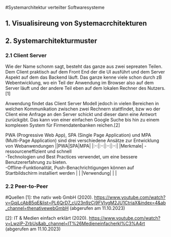#Systemarchitektur verteilter Softwaresysteme

## 1. Visualisireung von Systemacrchitekturen

## 2. Systemarchitekturmuster
### 2.1 Client Server
Wie der Name schonm sagt, besteht das ganze aus zwei sepreaten Teilen. Dem Client praktisch auf dem Front End der die UI ausführt und dem Server Aspekt auf dem das Backend läuft.
Das ganze kenne viele schon durch zB Webentwicklung, wo ein Teil der Anwendung im Browser also auf dem Server läuft und der andere Teil eben auf dem lokalen Rechner des Nutzers. [1]

Anwendung findet das Client Server Modell jedoch in vielen Bereichen in welchen Kommunikation zwischen zwei Rechnern stattfindet, bzw wo der Client eine Anfrage an den Server schickt und dieser dann eine Antwort zurückgibt. Das kann von einer einfachen Google Suche bis hin zu einem komplexen System für Firmendatenbanken reichen.[2]


PWA (Progressive Web App), SPA (Single Page Application) und MPA (Multi-Page Application) sind drei verschiedene Ansätze zur Entwicklung von Webanwendungen
||PWA|SPA|MPA| 
|:-:|:-:|:-:|:-:|
|Merkmale| -ressourceneffizient und schnell <br> -Technologien und Best Practices verwendet, um eine bessere Benutzererfahrung zu bieten. <br> -Offline-Funktionalität, Push-Benachrichtigungen können auf Startbildschirm installiert werden
 | |
|Verwendung|  |  |
### 2.2 Peer-to-Peer















#Quellen
[1]: the nativ web GmbH (2020). 
https://www.youtube.com/watch?v=GqjLcAbB5qE&list=PL6QrD7_cU23n9zCj9FVIvgM2JU1CtriaX&index=4&ab_channel=thenativewebGmbH 
(abgerufen am 11.10.2023)

[2]: IT & Medien einfach erklärt (2020).
https://www.youtube.com/watch?v=LwziP-ZrbUs&ab_channel=IT%26Medieneinfacherkl%C3%A4rt
(abgerufen am 11.10.2023)
